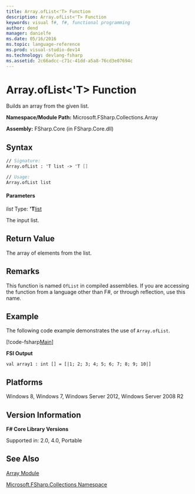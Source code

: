 ```yaml
---
title: Array.ofList<'T> Function
description: Array.ofList<'T> Function
keywords: visual f#, f#, functional programming
author: dend
manager: danielfe
ms.date: 05/16/2016
ms.topic: language-reference
ms.prod: visual-studio-dev14
ms.technology: devlang-fsharp
ms.assetid: 2c66adcc-c71c-41dd-a5a8-76cd3e07694c 
---
```


# Array.ofList<'T> Function

Builds an array from the given list.

**Namespace/Module Path:** Microsoft.FSharp.Collections.Array

**Assembly:** FSharp.Core (in FSharp.Core.dll)


## Syntax

```fsharp
// Signature:
Array.ofList : 'T list -> 'T []

// Usage:
Array.ofList list
```

#### Parameters
*list*
Type: **'T**[list](https://msdn.microsoft.com/library/c627b668-477b-4409-91ed-06d7f1b3e4a7)


The input list.

## Return Value

The array of elements from the list.

## Remarks
This function is named `OfList` in compiled assemblies. If you are accessing the function from a language other than F#, or through reflection, use this name.

## Example

The following code example demonstrates the use of `Array.ofList`.

[!code-fsharp[Main](~/samples/snippets/fsharp/arrays/snippet59.fs)]

**FSI Output**

```
val array1 : int [] = [|1; 2; 3; 4; 5; 6; 7; 8; 9; 10|]
```

## Platforms
Windows 8, Windows 7, Windows Server 2012, Windows Server 2008 R2

## Version Information
**F# Core Library Versions**

Supported in: 2.0, 4.0, Portable

## See Also
[Array Module](array-module.md)

[Microsoft.FSharp.Collections Namespace](../Microsoft.FSharp.Collections-Namespace-%5BFSharp%5D.md)